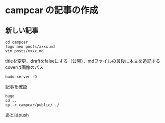 # campcar の記事の作成

## 新しい記事

```
cd campcar
fugo new posts/xxxx.md
vim posts/xxxx.md
```
titleを変更、draftをfalseにする（公開）、mdファイルの最後に本文を追記する
coverは画像のパス

```
hudo server -D
```

記事を確認

```
hugo 
cd ..
cp -r campcar/public/ ./
```

あとはpush 


